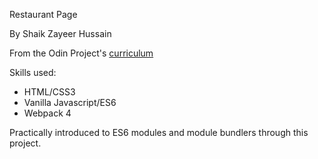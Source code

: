 Restaurant Page

By Shaik Zayeer Hussain

From the Odin Project's [curriculum](https://www.theodinproject.com/courses/javascript/lessons/restaurant-page)

Skills used:
* HTML/CSS3
* Vanilla Javascript/ES6
* Webpack 4 

Practically introduced to ES6 modules and module bundlers through this project.
